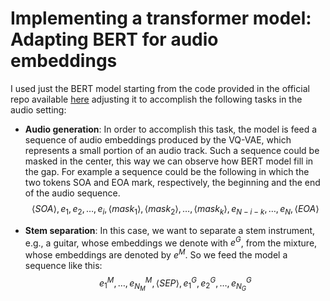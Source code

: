 # Implementing a transformer model: Adapting BERT for audio embeddings
I used just the BERT model starting from the code provided in the official repo available [here](https://github.com/codertimo/BERT-pytorch/tree/master) adjusting it to accomplish the following tasks in the audio setting:
- **Audio generation**: In order to accomplish this task, the model is feed a sequence of audio embeddings produced by the VQ-VAE, which represents a small portion of an audio track. Such a sequence could be masked in the center, this way we can observe how BERT model fill in the gap. For example a sequence could be the following in which the two tokens SOA and EOA mark, respectively, the beginning and the end of the audio sequence.
$$\langle SOA\rangle, e_1, e_2,…, e_i ,\langle mask_1\rangle, \langle mask_2\rangle, …, \langle mask_k\rangle,e_{N-i-k}, …, e_N, \langle EOA \rangle $$

- **Stem separation**: In this case, we want to separate a stem instrument, e.g., a guitar, whose embeddings we denote with $e^G$, from the mixture, whose embeddings are denoted by $e^M$. So we feed the model a sequence like this:
$$e^M_1,…, e^M_{N_M},\langle SEP \rangle,e^G_{1}, e^G_2, …, e^G_{N_G}$$
